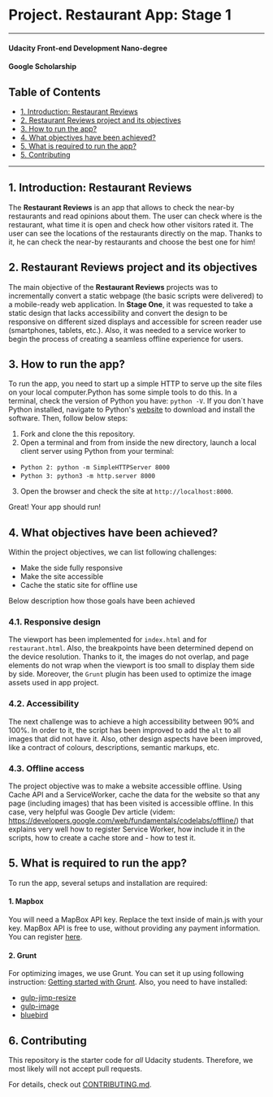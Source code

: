 # Project. Restaurant App: Stage 1

---
#### Udacity Front-end Development Nano-degree

#### Google Scholarship

## Table of Contents

* [1. Introduction: Restaurant Reviews](#introduction)
* [2. Restaurant Reviews project and its objectives](#objectives)
* [3. How to run the app?](#howtorun)
* [4. What objectives have been achieved?](#objectivesachievement)
* [5. What is required to run the app?](#requirements)
* [5. Contributing](#contributing)

---

## 1. Introduction: Restaurant Reviews

The **Restaurant Reviews** is an app that allows to check the near-by restaurants and read opinions about them. The user can check where is the restaurant, what time it is open and check how other visitors rated it. The user can see the locations of the restaurants directly on the map. Thanks to it, he can check the near-by restaurants and choose the best one for him!

## 2. Restaurant Reviews project and its objectives
The main objective of the **Restaurant Reviews** projects was to incrementally convert a static webpage (the basic scripts were delivered) to a mobile-ready web application. In **Stage One**, it was requested to take a static design that lacks accessibility and convert the design to be responsive on different sized displays and accessible for screen reader use (smartphones, tablets, etc.). Also, it was needed to a service worker to begin the process of creating a seamless offline experience for users.

## 3. How to run the app?
To run the app, you need to start up a simple HTTP to serve up the site files on your local computer.Python has some simple tools to do this. In a terminal, check the version of Python you have: `python -V`. If you don´t have Python installed, navigate to Python's [website](https://www.python.org/) to download and install the software. Then, follow below steps:
1. Fork and clone the this repository.
2. Open a terminal and from from inside the new directory, launch a local client server using Python from your terminal:
* `Python 2: python -m SimpleHTTPServer 8000`
* `Python 3: python3 -m http.server 8000`
3. Open the browser and check the site at `http://localhost:8000`.

Great! Your app should run!

## 4. What objectives have been achieved?
Within the project objectives, we can list following challenges:
* Make the side fully responsive
* Make the site accessible
* Cache the static site for offline use

Below description how those goals have been achieved

### 4.1. Responsive design
The viewport has been implemented for `index.html` and for `restaurant.html`. Also, the breakpoints have been determined depend on the device resolution. Thanks to it, the images do not overlap, and page elements do not wrap when the viewport is too small to display them side by side. Moreover, the `Grunt` plugin has been used to optimize the image assets used in  app project.

### 4.2. Accessibility
The next challenge was to achieve a high accessibility between 90% and 100%. In order to it, the script has been improved to add the `alt` to all images that did not have it. Also, other design aspects have been improved, like a contract of colours, descriptions, semantic markups, etc.

### 4.3. Offline access
The project objective was to make a website accessible offline. Using Cache API and a ServiceWorker, cache the data for the website so that any page (including images) that has been visited is accessible offline. In this case, very helpful was Google Dev article (videm: https://developers.google.com/web/fundamentals/codelabs/offline/) that explains very well how to register Service Worker, how include it in the scripts, how to create a cache store and - how to test it.

## 5. What is required to run the app?
To run the app, several setups and installation are required:

#### 1. Mapbox
You will need a MapBox API key. Replace the text <your MAPBOX API KEY HERE>inside of main.js with your key. MapBox API is free to use, without providing any payment information. You can register [here](www.mapbox.com).

#### 2. Grunt
For optimizing images, we use Grunt. You can set it up using following instruction: [Getting started with Grunt](https://gruntjs.com/getting-started). Also, you need to have installed:
* [gulp-jimp-resize](https://www.npmjs.com/package/gulp-jimp-resize)
* [gulp-image](https://www.npmjs.com/package/gulp-image)
* [bluebird](https://www.npmjs.com/package/bluebird)

## 6. Contributing

This repository is the starter code for _all_ Udacity students. Therefore, we most likely will not accept pull requests.

For details, check out [CONTRIBUTING.md](CONTRIBUTING.md).
